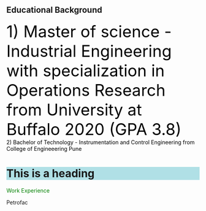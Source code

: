 
## **Educational Background**

 <span style="color: Black">
   <span style="font-size:300%;">1) Master of science - Industrial Engineering with specialization in Operations Research 
from University at Buffalo 2020 (GPA 3.8)</span> </span>
<br>
 <span style="color: Black"> 2) Bachelor of Technology - Instrumentation and Control Engineering 
from College of Engineeering Pune </span> 
 
 <h1 style="background-color:powderblue;">This is a heading</h1> 
<span style="color: green"> Work Experience </span>

Petrofac 
 



